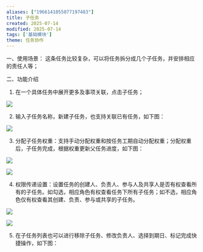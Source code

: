 ```yaml
---
aliases: ["1966141055077197483"]
title: 子任务
created: 2025-07-14
modified: 2025-07-14
tags: ['基础模块']
theme: 任务协作
---
```


一、使用场景： 这条任务比较复杂，可以将任务拆分成几个子任务，并安排相应的责任人等；

二、功能介绍

1. 在一个具体任务中展开更多及事项关联，点击子任务；

![](https://myhelpdoc.oss-cn-heyuan.aliyuncs.com/mdimages/75a5b0c51465ee0b54f619620aca0ad8.jpg)

2. 输入子任务名称，新建子任务，也支持关联已有任务，如下图：

![](https://myhelpdoc.oss-cn-heyuan.aliyuncs.com/mdimages/f3c998e8094f67a5a8b05adbb4383c95.jpg)

3. 分配子任务权重：支持手动分配权重和按任务工期自动分配权重；分配权重后，子任务完成，根据权重更新父任务进度，如下图：

![](https://myhelpdoc.oss-cn-heyuan.aliyuncs.com/mdimages/ccb9c5673b1766687fdcf7494cbf5eef.jpg)

![](https://myhelpdoc.oss-cn-heyuan.aliyuncs.com/mdimages/2d895b68dc9a36c408465ae70737cc32.jpg)

4. 权限传递设置：设置任务的创建人、负责人、参与人及共享人是否有权查看所有的子任务。如勾选，相应角色有权查看任务下所有子任务；如不选，相应角色仅有权查看其创建、负责、参与或共享的子任务。

![](https://myhelpdoc.oss-cn-heyuan.aliyuncs.com/mdimages/8762370ad331692ef6350e5ac7574b33.jpg)

![](https://myhelpdoc.oss-cn-heyuan.aliyuncs.com/mdimages/71868e3709a767041f05f33e0b652692.jpg)

5. 在子任务列表也可以进行移除子任务、修改负责人、选择到期日、标记完成快捷操作，如下图：

